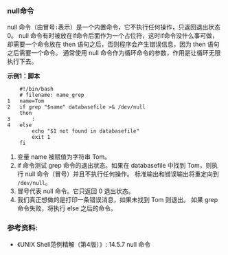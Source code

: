 ### null命令

null 命令（由冒号`:`表示）是一个内置命令，它不执行任何操作，只返回退出状态 0。
null 命令有时被放在if命令后面作为一个占位符，这时if命令没什么事可做，
却需要一个命令放在 then 语句之后，否则程序会产生错误信息，因为 then 语句之后需要一个命令。
通常使用 null 命令作为循环命令的参数，作用是让循环无限执行下去。

**示例1：脚本**

```
    #!/bin/bash
    # filename: name_grep
1   name=Tom
2   if grep "$name" databasefile >& /dev/null
    then
3       :
4   else
        echo "$1 not found in databasefile"
        exit 1
    fi
```

1. 变量 name 被赋值为字符串 Tom。
2. if 命令测试 grep 命令的退出状态。如果在 databasefile 中找到 Tom，则执行 null 命令（冒号）并且不执行任何操作。
   标准输出和错误输出将重定向到 `/dev/null`。
3. 冒号代表 null 命令。它只返回 0 退出状态。
4. 我们真正想做的是打印一条错误消息，如果未找到 Tom 则退出。
   如果 grep 命令失败，将执行 else 之后的命令。


### 参考资料:
- 《UNIX Shell范例精解（第4版）》: 14.5.7 null 命令

